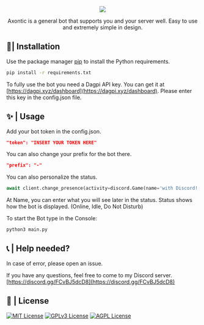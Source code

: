 
  
<p align="center">  
  <img src="https://cdn.discordapp.com/attachments/1056605556833521796/1056624933914022028/Axontic.png">  
</p>  
  
<p style="text-align: center">
Axontic is a general bot that supports you and your server well. Easy to use and extremely simple in design.
</p>
  
## 🧾| Installation  
  
Use the package manager [pip](https://pip.pypa.io/en/stable/) to install the Python requirements.  
  
```bash  
pip install -r requirements.txt
```

To fully use the bot you need a Dagpi API key. You can get it at [https://dagpi.xyz/dashboard](https://dagpi.xyz/dashboard). Please enter this key in the config.json file.
  
## ✨ | Usage  
  
Add your bot token in the config.json.  
```json  
"token": "INSERT YOUR TOKEN HERE"  
```  
You can also change your prefix for the bot there.  
```json  
"prefix": "-"  
```  
You can also personalize the status.  
```python  
await client.change_presence(activity=discord.Game(name='with Discord!'), status=discord.Status.do_not_disturb)  
```  
At Name, you can enter what you will see later in the status. Status shows how the bot is displayed. (Online, Idle, Do Not Disturb)  
  
To start the Bot type in the Console:  
```bash
python3 main.py
```
## 📞 | Help needed?
In case of error, please open an issue.

If you have any questions, feel free to come to my Discord server.  
[https://discord.gg/FCvBJ5dcD8](https://discord.gg/FCvBJ5dcD8)  
  
## 🔭 | License  
  
[![MIT License](https://img.shields.io/badge/License-MIT-green.svg)](https://choosealicense.com/licenses/mit/) [![GPLv3 License](https://img.shields.io/badge/License-GPL%20v3-yellow.svg)](https://opensource.org/licenses/) [![AGPL License](https://img.shields.io/badge/license-AGPL-blue.svg)](http://www.gnu.org/licenses/agpl-3.0)
